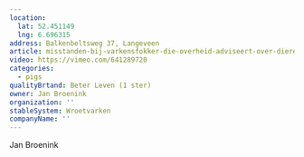 ```yaml
---
location:
  lat: 52.451149
  lng: 6.696315
address: Balkenbeltsweg 37, Langeveen
article: misstanden-bij-varkensfokker-die-overheid-adviseert-over-dierenwelzijn
video: https://vimeo.com/641289720
categories:
  - pigs
qualityBrtand: Beter Leven (1 ster)
owner: Jan Broenink
organization: ''
stableSystem: Wroetvarken
companyName: ''
---
```

Jan Broenink
